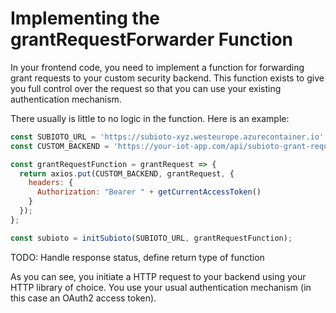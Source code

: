 # Implementing the grantRequestForwarder Function

In your frontend code, you need to implement a function for forwarding grant requests to your custom security backend. This function exists to give you full control over the request so that you can use your existing authentication mechanism.

There usually is little to no logic in the function. Here is an example:

```javascript
const SUBIOTO_URL = 'https://subioto-xyz.westeurope.azurecontainer.io'
const CUSTOM_BACKEND = 'https://your-iot-app.com/api/subioto-grant-requests'

const grantRequestFunction = grantRequest => {
  return axios.put(CUSTOM_BACKEND, grantRequest, {
    headers: {
      Authorization: "Bearer " + getCurrentAccessToken()
    }
  });
};

const subioto = initSubioto(SUBIOTO_URL, grantRequestFunction);
```

TODO: Handle response status, define return type of function

As you can see, you initiate a HTTP request to your backend using your HTTP library of choice. You use your usual authentication mechanism \(in this case an OAuth2 access token\).

